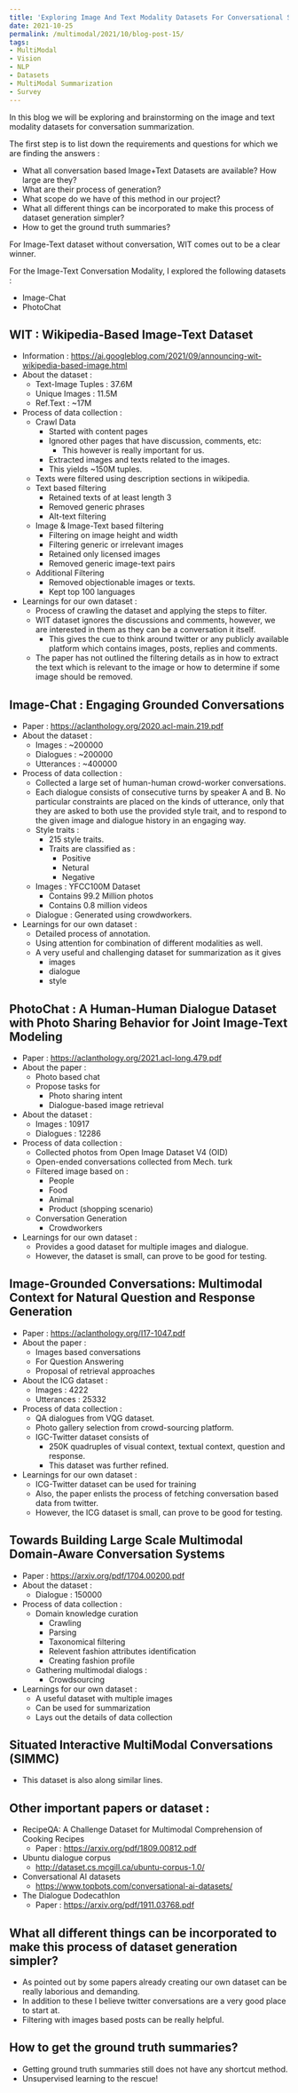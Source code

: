 ```yaml
---
title: 'Exploring Image And Text Modality Datasets For Conversational Summarization'
date: 2021-10-25
permalink: /multimodal/2021/10/blog-post-15/
tags:
- MultiModal
- Vision
- NLP
- Datasets
- MultiModal Summarization
- Survey
---
```


In this blog we will be exploring and brainstorming on the image and text modality datasets for conversation summarization.

The first step is to list down the requirements and questions for which we are finding the answers :
- What all conversation based Image+Text Datasets are available? How large are they?
- What are their process of generation?
- What scope do we have of this method in our project?
- What all different things can be incorporated to make this process of dataset generation simpler?
- How to get the ground truth summaries?

For Image-Text dataset without conversation, WIT comes out to be a clear winner.

For the Image-Text Conversation Modality, I explored the following datasets :
- Image-Chat
- PhotoChat

## WIT : Wikipedia-Based Image-Text Dataset
- Information : https://ai.googleblog.com/2021/09/announcing-wit-wikipedia-based-image.html
- About the dataset :
  - Text-Image Tuples : 37.6M
  - Unique Images : 11.5M
  - Ref.Text : ~17M
- Process of data collection :
  - Crawl Data
    - Started with content pages
    - Ignored other pages that have discussion, comments, etc:
      - This however is really important for us.
    - Extracted images and texts related to the images.
    - This yields ~150M tuples.
  - Texts were filtered using description sections in wikipedia.
  - Text based filtering 
    - Retained texts of at least length 3
    - Removed generic phrases
    - Alt-text filtering
  - Image & Image-Text based filtering
    - Filtering on image height and width
    - Filtering generic or irrelevant images
    - Retained only licensed images
    - Removed generic image-text pairs
  - Additional Filtering
    - Removed objectionable images or texts.
    - Kept top 100 languages
- Learnings for our own dataset :
  - Process of crawling the dataset and applying the steps to filter.
  - WIT dataset ignores the discussions and comments, however, we are interested in them as they can be a conversation it itself.
    - This gives the cue to think around twitter or any publicly available platform which contains images, posts, replies and comments.
  - The paper has not outlined the filtering details as in how to extract the text which is relevant to the image or how to determine if some image should be removed.

## Image-Chat : Engaging Grounded Conversations
- Paper : https://aclanthology.org/2020.acl-main.219.pdf
- About the dataset :
  - Images : ~200000
  - Dialogues : ~200000
  - Utterances : ~400000
- Process of data collection :
  - Collected a large set of human-human crowd-worker conversations.
  - Each dialogue
    consists of consecutive turns by speaker A and B.
    No particular constraints are placed on the kinds of
    utterance, only that they are asked to both use
    the provided style trait, and to respond to the given
    image and dialogue history in an engaging way.
  - Style traits :
    - 215 style traits.
    - Traits are classified as :
      - Positive
      - Netural
      - Negative
  - Images : YFCC100M Dataset
    - Contains 99.2 Million photos
    - Contains 0.8 million videos
  - Dialogue : Generated using crowdworkers.
- Learnings for our own dataset :
  - Detailed process of annotation.
  - Using attention for combination of different modalities as well.
  - A very useful and challenging dataset for summarization as it gives
    - images
    - dialogue
    - style

## PhotoChat : A Human-Human Dialogue Dataset with Photo Sharing Behavior for Joint Image-Text Modeling
- Paper : https://aclanthology.org/2021.acl-long.479.pdf
- About the paper :
  - Photo based chat
  - Propose tasks for 
    - Photo sharing intent
    - Dialogue-based image retrieval
- About the dataset :
  - Images : 10917
  - Dialogues : 12286
- Process of data collection :
  - Collected photos from Open Image Dataset V4 (OID)
  - Open-ended conversations collected from Mech. turk
  - Filtered image based on :
    - People
    - Food
    - Animal
    - Product (shopping scenario)
  - Conversation Generation
    - Crowdworkers
- Learnings for our own dataset :
  - Provides a good dataset for multiple images and dialogue.
  - However, the dataset is small, can prove to be good for testing.

## Image-Grounded Conversations: Multimodal Context for Natural Question and Response Generation
- Paper : https://aclanthology.org/I17-1047.pdf
- About the paper :
  - Images based conversations
  - For Question Answering
  - Proposal of retrieval approaches
- About the ICG dataset :
  - Images : 4222
  - Utterances : 25332
- Process of data collection :
  - QA dialogues from VQG dataset.
  - Photo gallery selection from crowd-sourcing platform.
  - IGC-Twitter dataset consists of 
    - 250K quadruples of visual context, textual context, question and response.
    - This dataset was further refined.
- Learnings for our own dataset :
  - ICG-Twitter dataset can be used for training
  - Also, the paper enlists the process of fetching conversation based data from twitter.
  - However, the ICG dataset is small, can prove to be good for testing.

## Towards Building Large Scale Multimodal Domain-Aware Conversation Systems
- Paper : https://arxiv.org/pdf/1704.00200.pdf
- About the dataset :
  - Dialogue : 150000
- Process of data collection :
  - Domain knowledge curation
    - Crawling
    - Parsing
    - Taxonomical filtering
    - Relevent fashion attributes identification
    - Creating fashion profile
  - Gathering multimodal dialogs :
    - Crowdsourcing
- Learnings for our own dataset :
  - A useful dataset with multiple images
  - Can be used for summarization
  - Lays out the details of data collection

## Situated Interactive MultiModal Conversations (SIMMC)
- This dataset is also along similar lines.

## Other important papers or dataset :
 - RecipeQA: A Challenge Dataset for Multimodal Comprehension of Cooking Recipes
   - Paper : https://arxiv.org/pdf/1809.00812.pdf
 - Ubuntu dialogue corpus
   - http://dataset.cs.mcgill.ca/ubuntu-corpus-1.0/
 - Conversational AI datasets 
   - https://www.topbots.com/conversational-ai-datasets/
 - The Dialogue Dodecathlon
   - Paper : https://arxiv.org/pdf/1911.03768.pdf

## What all different things can be incorporated to make this process of dataset generation simpler?
- As pointed out by some papers already creating our own dataset can be really laborious and demanding.
- In addition to these I believe twitter conversations are a very good place to start at.
- Filtering with images based posts can be really helpful.

## How to get the ground truth summaries?
- Getting ground truth summaries still does not have any shortcut method.
- Unsupervised learning to the rescue!




